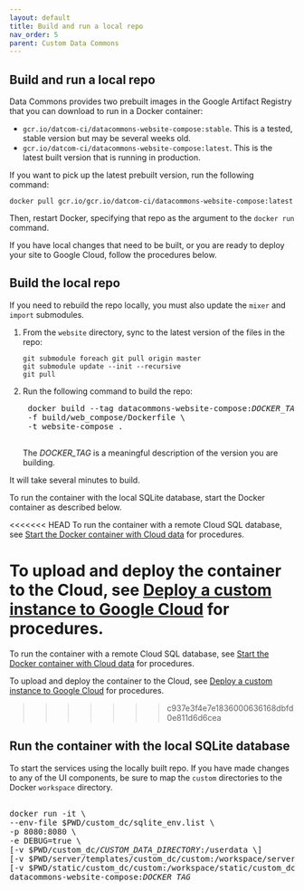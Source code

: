 ```yaml
---
layout: default
title: Build and run a local repo
nav_order: 5
parent: Custom Data Commons
---
```


## Build and run a local repo

Data Commons provides two prebuilt images in the Google Artifact Registry that you can download to run in a Docker container:

-  `gcr.io/datcom-ci/datacommons-website-compose:stable`. This is a tested, stable version but may be several weeks old.
-  `gcr.io/datcom-ci/datacommons-website-compose:latest`. This is the latest built version that is running in production.

If you want to pick up the latest prebuilt version, run the following command:

```shell  
docker pull gcr.io/gcr.io/datcom-ci/datacommons-website-compose:latest  
```

Then, restart Docker, specifying that repo as the argument to the `docker run` command.

If you have local changes that need to be built, or you are ready to deploy your site to Google Cloud, follow the procedures below.

## Build the local repo

If you need to rebuild the repo locally, you must also update the `mixer` and `import` submodules.

1. From the `website` directory, sync to the latest version of the files in the repo:

    ```shell  
    git submodule foreach git pull origin master  
    git submodule update --init --recursive  
    git pull 
    ```
1. Run the following command to build the repo:

    <pre>
    docker build --tag datacommons-website-compose:<var>DOCKER_TAG</var> \
    -f build/web_compose/Dockerfile \
    -t website-compose .  
    </pre>

    The _DOCKER_TAG_ is a meaningful description of the version you are building.

It will take several minutes to build. 

To run the container with the local SQLite database, start the Docker container as described below. 

<<<<<<< HEAD
To run the container with a remote Cloud SQL database, see [Start the Docker container with Cloud data](/custom_dc/build_repo.html#docker-data) for procedures.

To upload and deploy the container to the Cloud, see [Deploy a custom instance to Google Cloud](/custom_dc/deploy_cloud.html) for procedures.
=======
To run the container with a remote Cloud SQL database, see [Start the Docker container with Cloud data](build_repo.md#docker-data) for procedures.

To upload and deploy the container to the Cloud, see [Deploy a custom instance to Google Cloud](deploy_cloud.md) for procedures.
>>>>>>> c937e3f4e7e1836000636168dbfd0e811d6d6cea

## Run the container with the local SQLite database

To start the services using the locally built repo. If you have made changes to any of the UI components, be sure to map the `custom` directories to the Docker `workspace` directory.

<pre>  
docker run -it \  
--env-file $PWD/custom_dc/sqlite_env.list \  
-p 8080:8080 \  
-e DEBUG=true \  
[-v $PWD/custom_dc/<var>CUSTOM_DATA_DIRECTORY</var>:/userdata \]  
[-v $PWD/server/templates/custom_dc/custom:/workspace/server/templates/custom_dc/custom \]  
[-v $PWD/static/custom_dc/custom:/workspace/static/custom_dc/custom \]
datacommons-website-compose:<var>DOCKER_TAG</var>  
</pre>